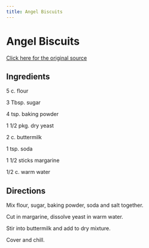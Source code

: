 ```yaml
---
title: Angel Biscuits
---
```


<head>
<meta charset="UTF-8">
</head>
<h1>Angel Biscuits</h1>
<a href="http://www.cookbooks.com/Recipe-Details.aspx?id=378696/">Click here for the original source</a>
<h2>Ingredients</h2>
<p></p>
<p>5 c. flour</p>
<p> </p>
<p>3 Tbsp. sugar</p>
<p> </p>
<p>4 tsp. baking powder</p>
<p> </p>
<p>1 1/2 pkg. dry yeast</p>
<p> </p>
<p>2 c. buttermilk</p>
<p> </p>
<p>1 tsp. soda</p>
<p> </p>
<p>1 1/2 sticks margarine</p>
<p> </p>
<p>1/2 c. warm water</p>
<p></p>
<h2>Directions</h2>

<p></p>
<p>Mix flour, sugar, baking powder, soda and salt together.</p>
<p> </p>
<p>Cut in margarine, dissolve yeast in warm water.</p>
<p> </p>
<p>Stir into buttermilk and add to dry mixture.</p>
<p> </p>
<p>Cover and chill.</p>
<p></p>

